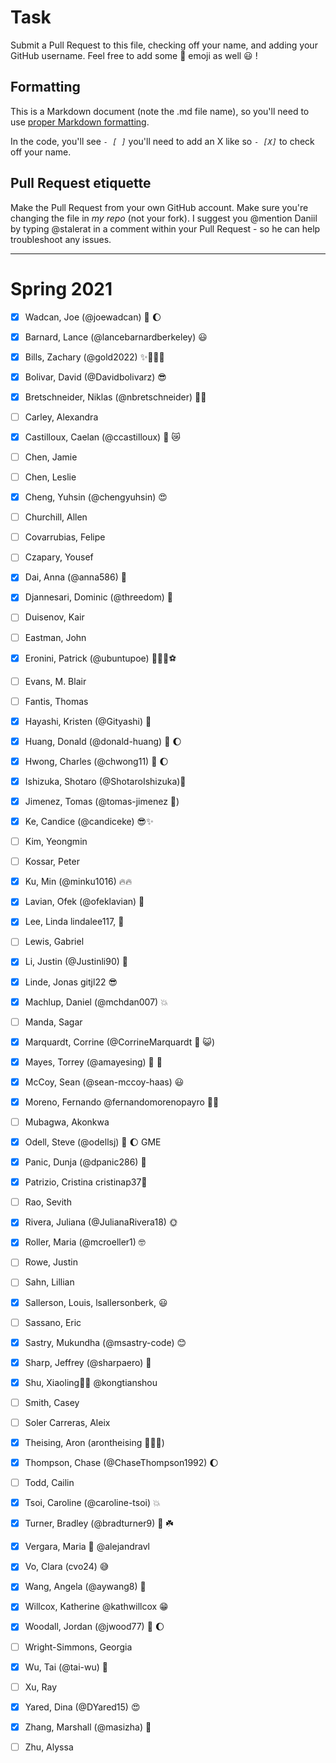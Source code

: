 # Task
Submit a Pull Request to this file, checking off your name, and adding your GitHub username. Feel free to add some :rocket: emoji as well :smiley: ! 

## Formatting
This is a Markdown document (note the .md file name), so you'll need to use [proper Markdown formatting](https://help.github.com/articles/basic-writing-and-formatting-syntax/#task-lists). 

In the code, you'll see *`- [ ]`* you'll need to add an X like so *`- [X]`* to check off your name.

## Pull Request etiquette
Make the Pull Request from your own GitHub account. Make sure you're changing the file in _my repo_ (not your fork). I suggest you @mention Daniil by typing @stalerat in a comment within your Pull Request - so he can help troubleshoot any issues.  

------------

# Spring 2021

- [X] Wadcan, Joe (@joewadcan) 🚀 🌔

- [X] Barnard, Lance (@lancebarnardberkeley) :smiley:

- [X] Bills, Zachary (@gold2022) ✨🐱‍👤👀

- [X] Bolivar, David (@Davidbolivarz) :sunglasses:

- [X] Bretschneider, Niklas (@nbretschneider) 🥺🥺

- [ ] Carley, Alexandra

- [X] Castilloux, Caelan (@ccastilloux) 🥑 😿

- [ ] Chen, Jamie

- [ ] Chen, Leslie

- [X] Cheng, Yuhsin (@chengyuhsin) :heart_eyes:

- [ ] Churchill, Allen

- [ ] Covarrubias, Felipe

- [ ] Czapary, Yousef

- [X] Dai, Anna (@anna586) :fox_face:

- [X] Djannesari, Dominic (@threedom) 🦾

- [ ] Duisenov, Kair

- [ ] Eastman, John

- [X] Eronini, Patrick (@ubuntupoe) 🙌🏿🤓⚽️

- [ ] Evans, M. Blair

- [ ] Fantis, Thomas

- [X] Hayashi, Kristen (@Gityashi) 🧸

- [X] Huang, Donald (@donald-huang) 🚀 🌔

- [x] Hwong, Charles (@chwong11) 🚀 🌔

- [x] Ishizuka, Shotaro (@ShotaroIshizuka)🚀

- [X] Jimenez, Tomas (@tomas-jimenez 🐻)

- [X] Ke, Candice (@candiceke) 😎✨

- [ ] Kim, Yeongmin

- [ ] Kossar, Peter

- [X] Ku, Min (@minku1016) 🔥🔥

- [x] Lavian, Ofek (@ofeklavian) 🤠

- [X] Lee, Linda lindalee117,  🤡

- [ ] Lewis, Gabriel

- [X] Li, Justin (@Justinli90) 🚀

- [X] Linde, Jonas gitjl22 😎

- [x] Machlup, Daniel (@mchdan007) :collision:

- [ ] Manda, Sagar

- [X] Marquardt, Corrine (@CorrineMarquardt :nail_care: :smiley_cat:)

- [X] Mayes, Torrey (@amayesing) 🏀 📸

- [X] McCoy, Sean (@sean-mccoy-haas) :smiley:

- [X] Moreno, Fernando @fernandomorenopayro 💪🏻

- [ ] Mubagwa, Akonkwa

- [X] Odell, Steve (@odellsj) 🚀 🌔 GME

- [X] Panic, Dunja (@dpanic286) 🌴

- [x] Patrizio, Cristina cristinap37🚀

- [ ] Rao, Sevith

- [X] Rivera, Juliana (@JulianaRivera18) 🌞

- [X] Roller, Maria (@mcroeller1) 🤓

- [ ] Rowe, Justin

- [ ] Sahn, Lillian

- [x] Sallerson, Louis, lsallersonberk, :smiley:

- [ ] Sassano, Eric

- [X] Sastry, Mukundha (@msastry-code) 😊

- [X] Sharp, Jeffrey (@sharpaero) 🚀

- [x] Shu, Xiaoling🚀🚀 @kongtianshou

- [ ] Smith, Casey

- [ ] Soler Carreras, Aleix

- [X] Theising, Aron (arontheising 💅💅💅)

- [x] Thompson, Chase (@ChaseThompson1992) 🌔

- [ ] Todd, Cailin

- [X] Tsoi, Caroline (@caroline-tsoi) :boom:

- [X] Turner, Bradley (@bradturner9) 🚀 ☘️

- [X] Vergara, Maria 🐰 @alejandravl

- [x] Vo, Clara (cvo24) 😅

- [X] Wang, Angela (@aywang8) 🚀

- [X] Willcox, Katherine @kathwillcox 😁

- [X] Woodall, Jordan (@jwood77)  🚀 🌔

- [ ] Wright-Simmons, Georgia

- [x] Wu, Tai (@tai-wu) 🙏

- [ ] Xu, Ray

- [X] Yared, Dina (@DYared15) 😍

- [X] Zhang, Marshall (@masizha) :rocket:

- [ ] Zhu, Alyssa
